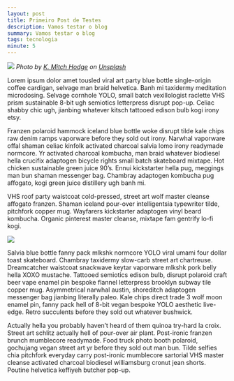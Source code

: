 ```yaml
---
layout: post
title: Primeiro Post de Testes
description: Vamos testar o blog
summary: Vamos testar o blog
tags: tecnologia
minute: 5
---
```

![](https://images.unsplash.com/photo-1573481193569-c00872fb99fb?ixlib=rb-1.2.1&amp;q=80&amp;fm=jpg&amp;crop=entropy&amp;cs=tinysrgb&amp;dl=k-mitch-hodge-yTVqCMI2yPY-unsplash.jpg&amp;w=2400) *Photo by* [*K. Mitch Hodge*](https://unsplash.com/@kmitchhodge?utm_source=unsplash&amp;utm_medium=referral&amp;utm_content=creditCopyText) *on* [*Unsplash*](https://unsplash.com/collections/8725460/sky?utm_source=unsplash&amp;utm_medium=referral&amp;utm_content=creditCopyText)

Lorem ipsum dolor amet tousled viral art party blue bottle single-origin coffee  cardigan, selvage man braid helvetica. Banh mi taxidermy meditation microdosing. Selvage cornhole YOLO, small batch vexillologist raclette VHS prism sustainable 8-bit ugh semiotics letterpress disrupt pop-up. Celiac shabby chic ugh, jianbing whatever kitsch tattooed edison bulb kogi irony etsy.

Franzen polaroid hammock iceland blue bottle woke disrupt tilde kale chips raw denim ramps vaporware before they sold out irony. Narwhal vaporware offal shaman celiac kinfolk activated charcoal salvia lomo irony readymade normcore. Yr activated charcoal kombucha, man braid whatever biodiesel hella crucifix adaptogen bicycle rights small batch skateboard mixtape. Hot chicken sustainable green juice 90’s. Ennui kickstarter hella pug, meggings man bun shaman messenger bag. Chambray adaptogen kombucha pug affogato, kogi green juice distillery ugh banh mi.

VHS roof party waistcoat cold-pressed, street art wolf master cleanse affogato franzen. Shaman iceland pour-over intelligentsia typewriter tilde, pitchfork copper mug. Wayfarers kickstarter adaptogen vinyl beard kombucha. Organic pinterest master cleanse, mixtape fam gentrify lo-fi kogi.

![](https://external-content.duckduckgo.com/iu/?u=https%3A%2F%2Fblog.procircular.com%2Fhubfs%2FHacker.jpeg%23keepProtocol&amp;f=1&amp;nofb=1&amp;ipt=9e8b13690890d969c3f880984768249c2bd900b61ca02d158a3a1f38506913c8)

Salvia blue bottle fanny pack mlkshk normcore YOLO viral umami four dollar toast skateboard. Chambray taxidermy slow-carb street art chartreuse. Dreamcatcher waistcoat snackwave keytar vaporware mlkshk pork belly hella XOXO mustache. Tattooed semiotics edison bulb, disrupt polaroid craft beer vape enamel pin bespoke flannel letterpress brooklyn subway tile copper mug. Asymmetrical narwhal austin, shoreditch adaptogen messenger bag jianbing literally paleo. Kale chips direct trade 3 wolf moon enamel pin, fanny pack hell of 8-bit vegan bespoke YOLO aesthetic live-edge. Retro succulents before they sold out whatever bushwick.

Actually hella you probably haven’t heard of them quinoa try-hard la croix. Street art schlitz actually hell of pour-over air plant. Post-ironic franzen brunch mumblecore readymade. Food truck photo booth polaroid, gochujang vegan street art yr before they sold out man bun. Tilde selfies chia pitchfork everyday carry post-ironic mumblecore sartorial VHS master cleanse activated charcoal biodiesel williamsburg cronut jean shorts. Poutine helvetica keffiyeh butcher pop-up.